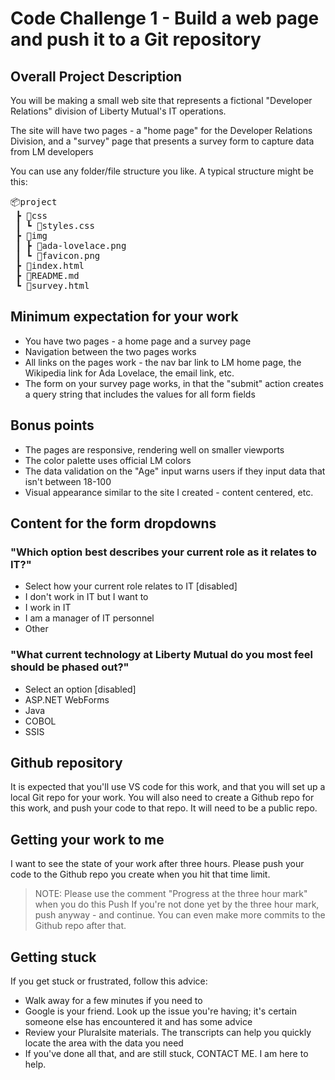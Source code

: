 # Code Challenge 1 - Build a web page and push it to a Git repository

## Overall Project Description
You will be making a small web site that represents a fictional "Developer Relations" division of Liberty Mutual's IT operations.

The site will have two pages - a "home page" for the Developer Relations Division, and a "survey" page that presents a survey form to capture data from LM developers

You can use any folder/file structure you like. A typical structure might be this:

<pre>
📦project
 ┣ 📂css
 ┃ ┗ 📜styles.css
 ┣ 📂img
 ┃ ┣ 📜ada-lovelace.png
 ┃ ┗ 📜favicon.png
 ┣ 📜index.html
 ┣ 📜README.md
 ┗ 📜survey.html
</pre>

## Minimum expectation for your work
- You have two pages - a home page and a survey page
- Navigation between the two pages works
- All links on the pages work - the nav bar link to LM home page, the Wikipedia link for Ada Lovelace, the email link, etc.
- The form on your survey page works, in that the "submit" action creates a query string that includes the values for all form fields

## Bonus points
- The pages are responsive, rendering well on smaller viewports
- The color palette uses official LM colors
- The data validation on the "Age" input warns users if they input data that isn't between 18-100
- Visual appearance similar to the site I created - content centered, etc.

## Content for the form dropdowns

### "Which option best describes your current role as it relates to IT?"
- Select how your current role relates to IT [disabled]
- I don't work in IT but I want to
- I work in IT
- I am a manager of IT personnel
- Other

### "What current technology at Liberty Mutual do you most feel should be phased out?"
- Select an option [disabled]
- ASP.NET WebForms
- Java
- COBOL
- SSIS

## Github repository
It is expected that you'll use VS code for this work, and that you will set up a local Git repo for your work.
You will also need to create a Github repo for this work, and push your code to that repo. It will need to be a public repo.

## Getting your work to me
I want to see the state of your work after three hours. Please push your code to the Github repo you create when you hit that time limit.
> NOTE: Please use the comment "Progress at the three hour mark" when you do this Push
If you're not done yet by the three hour mark, push anyway - and continue. You can even make more commits to the Github repo after that.

## Getting stuck
If you get stuck or frustrated, follow this advice:
- Walk away for a few minutes if you need to
- Google is your friend. Look up the issue you're having; it's certain someone else has encountered it and has some advice
- Review your Pluralsite materials. The transcripts can help you quickly locate the area with the data you need
- If you've done all that, and are still stuck, CONTACT ME. I am here to help. 